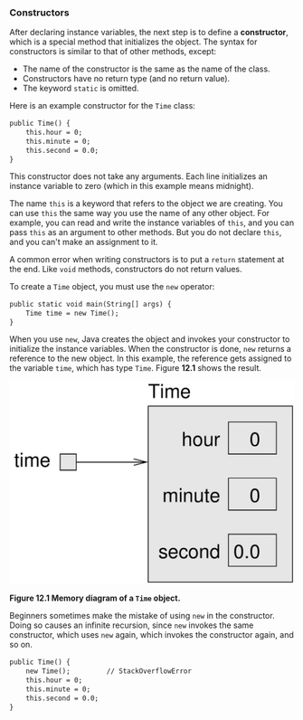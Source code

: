 ###  Constructors



After declaring instance variables, the next step is to define a **constructor**, which is a special method that initializes the object.
The syntax for constructors is similar to that of other methods, except:




*  The name of the constructor is the same as the name of the class.
*  Constructors have no return type (and no return value).
*  The keyword `static` is omitted.


Here is an example constructor for the `Time` class:

```code
public Time() {
    this.hour = 0;
    this.minute = 0;
    this.second = 0.0;
}
```

This constructor does not take any arguments.
Each line initializes an instance variable to zero (which in this example means midnight).


The name `this` is a keyword that refers to the object we are creating.
You can use `this` the same way you use the name of any other object.
For example, you can read and write the instance variables of `this`, and you can pass `this` as an argument to other methods.
But you do not declare `this`, and you can't make an assignment to it.

A common error when writing constructors is to put a `return` statement at the end.
Like `void` methods, constructors do not return values.

To create a `Time` object, you must use the `new` operator:

```code
public static void main(String[] args) {
    Time time = new Time();
}
```


When you use `new`, Java creates the object and invokes your constructor to initialize the instance variables.
When the constructor is done, `new` returns a reference to the new object.
In this example, the reference gets assigned to the variable `time`, which has type `Time`.
Figure **12.1** shows the result.


![Figure 12.1 Memory diagram of a `Time` object.](figs/time.jpg)

**Figure 12.1 Memory diagram of a `Time` object.**


Beginners sometimes make the mistake of using `new` in the constructor.
Doing so causes an infinite recursion, since `new` invokes the same constructor, which uses `new` again, which invokes the constructor again, and so on.

```code
public Time() {
    new Time();         // StackOverflowError
    this.hour = 0;
    this.minute = 0;
    this.second = 0.0;
}
```